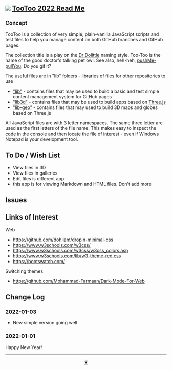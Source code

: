 ## [![](https://pushme-pullyou.github.io/tootoo-2022/assets/icons/mark-github.svg)](https://github.com/pushme-pullyou/tootoo-2022/) [TooToo 2022 Read Me](https://pushme-pullyou.github.io/tootoo-2022/#README.md)

### Concept

TooToo is a collection of very simple, plain-vanilla JavaScript scripts and test files to help you manage content on both GitHub branches and GitHub pages.

The collection title is a play on the [Dr Dolittle](https://en.wikipedia.org/wiki/Doctor_Dolittle) naming style. Too-Too is the name of the good doctor's talking pet owl. See also, heh-heh, [pushMe-pullYou](https://pushme-pullyou.github.io). Do you git it?

The useful files are in "lib" folders - libraries of files for other repositories to use



* ["lib"](https://pushme-pullyou.github.io/tootoo-2022/#lib/README.md) - contains files that may be used to build a basic and test simple content management system for GitHub pages
* ["lib3d"](https://pushme-pullyou.github.io/tootoo-2022/#lib3d/README.md) - contains files that may be used to build apps based on [Three.js](https://threejs.org)
* ["lib-geo"](https://pushme-pullyou.github.io/tootoo-2022/#lib-geo/README.md) - contains files that may used to build 3D maps and globes based on Three.js

All JavaScript files are with 3 letter namespaces. The same three letter are used as the first letters of the file name. This makes easy to inspect the code in the console and then locate the file of interest - even if Windows Notepad is your development tool.

## To Do / Wish List

* View files in 3D
* View files in galleries
* Edit files is different app
* this app is for viewing Markdown and HTML files. Don't add more

## Issues

## Links of Interest

Web

* https://github.com/dohliam/dropin-minimal-css
* https://www.w3schools.com/w3css/
* https://www.w3schools.com/w3css/w3css_colors.asp
* https://www.w3schools.com/lib/w3-theme-red.css
* https://bootswatch.com/

Switching themes

* https://github.com/Mohammad-Farmaan/Dark-Mode-For-Web

## Change Log

### 2022-01-03

* New simple version going well

### 2022-01-01

Happy New Year!


***

<center title="Hello! Click me to go up to the top" ><a class=aDingbat href=javascript:window.main.scrollTo(0,0);> ❦ </a></center>
